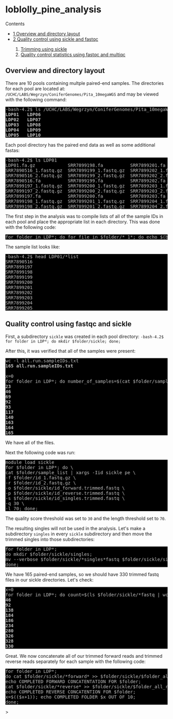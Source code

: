 # loblolly_pine_analysis


<div id="toc_container">
<p class="toc_title">Contents</p>
<ul class="toc_list">
<li><a href="#First_Point_Header">1 Overview and directory layout</>
<li><a href="#Second_Point_Header">2 Quality control using sickle and fastqc</a></li>
	<ol><li><a href="#sickle">Trimming using sickle</a></li>
		<li><a href="#fastqc">Quality control statistics using fastqc and multiqc</a></li></ol>
</ul>
  
  
<h2 id="First_Point_Header">Overview and directory layout</h2>

There are 10 pools containing multple paired-end samples. The directories for each pool are located at: `/UCHC/LABS/Wegrzyn/ConiferGenomes/Pita_10megaWGS` and may be viewed with the following command:

<pre style="color: silver; background: black;">-bash-4.2$ ls /UCHC/LABS/Wegrzyn/ConiferGenomes/Pita_10megaWGS/
<strong>LDP01   LDP06
LDP02   LDP07
LDP03   LDP08
LDP04   LDP09
LDP05   LDP10</strong></pre>

Each pool directory has the paired end data as well as some additional fastas:

<pre style="color: silver; background: black;">-bash-4.2$ ls LDP01
LDP01.fa.gz            SRR7899198.fa          SRR7899201.fa          SRR7899204.fa          SRR7899207.fa          SRR7899210.fa          SRR7899213.fa          SRR7899216.fa
SRR7890516_1.fastq.gz  SRR7899199_1.fastq.gz  SRR7899202_1.fastq.gz  SRR7899205_1.fastq.gz  SRR7899208_1.fastq.gz  SRR7899211_1.fastq.gz  SRR7899214_1.fastq.gz  SRR7899217_1.fastq.gz
SRR7890516_2.fastq.gz  SRR7899199_2.fastq.gz  SRR7899202_2.fastq.gz  SRR7899205_2.fastq.gz  SRR7899208_2.fastq.gz  SRR7899211_2.fastq.gz  SRR7899214_2.fastq.gz  SRR7899217_2.fastq.gz
SRR7890516.fa          SRR7899199.fa          SRR7899202.fa          SRR7899205.fa          SRR7899208.fa          SRR7899211.fa          SRR7899214.fa          SRR7899217.fa
SRR7899197_1.fastq.gz  SRR7899200_1.fastq.gz  SRR7899203_1.fastq.gz  SRR7899206_1.fastq.gz  SRR7899209_1.fastq.gz  SRR7899212_1.fastq.gz  SRR7899215_1.fastq.gz  SRR7899218_1.fastq.gz
SRR7899197_2.fastq.gz  SRR7899200_2.fastq.gz  SRR7899203_2.fastq.gz  SRR7899206_2.fastq.gz  SRR7899209_2.fastq.gz  SRR7899212_2.fastq.gz  SRR7899215_2.fastq.gz  SRR7899218_2.fastq.gz
SRR7899197.fa          SRR7899200.fa          SRR7899203.fa          SRR7899206.fa          SRR7899209.fa          SRR7899212.fa          SRR7899215.fa          SRR7899218.fa
SRR7899198_1.fastq.gz  SRR7899201_1.fastq.gz  SRR7899204_1.fastq.gz  SRR7899207_1.fastq.gz  SRR7899210_1.fastq.gz  SRR7899213_1.fastq.gz  SRR7899216_1.fastq.gz
SRR7899198_2.fastq.gz  SRR7899201_2.fastq.gz  SRR7899204_2.fastq.gz  SRR7899207_2.fastq.gz  SRR7899210_2.fastq.gz  SRR7899213_2.fastq.gz  SRR7899216_2.fastq.gz</strong></pre>

The first step in the analysis was to compile lists of all of the sample IDs in each pool and place the appropriate list in each directory. This was done with the following code:

<pre style="color: silver; background: black;">for folder in LDP*; do for file in $folder/*_1*; do echo $(basename $file _1.fastq.gz) >> $folder/sample_list; done; done;</pre>

The sample list looks like:
<pre style="color: silver; background: black;">
-bash-4.2$ head LDP01/*list
SRR7890516
SRR7899197
SRR7899198
SRR7899199
SRR7899200
SRR7899201
SRR7899202
SRR7899203
SRR7899204
SRR7899205</pre>

<h2 id="Second_Point_Header">Quality control using fastqc and sickle</h2>

First, a subdirectory `sickle` was created in each pool directory: `-bash-4.2$ for folder in LDP*; do mkdir $folder/sickle; done;`

After this, it was verified that all of the samples were present:

<pre style="color: silver; background: black;">wc -l all.run.sampleIDs.txt 
<strong>165 all.run.sampleIDs.txt</strong>

x=0
for folder in LDP*; do number_of_samples=$(cat $folder/sample_list | wc -l); ((x=x + number_of_samples)); echo $x; done;
<strong>23
46
69
92
93
117
140
163
164
165</strong></pre>

We have all of the files.

Next the following code was run:
<pre style="color: silver; background: black;">module load sickle
for $folder in LDP*; do \
cat $folder/sample_list | xargs -Iid sickle pe \
-f $folder/id_1.fastq.gz \
-r $folder/id_2.fastq.gz \
-o $folder/sickle/id_forward.trimmed.fastq \
-p $folder/sickle/id_reverse.trimmed.fastq \
-s $folder/sickle/id_singles.trimmed.fastq \
-q 30 \
-l 70; done;</pre>

The quality score threshold was set to `30` and the length threshold set to `70`.

The resulting singles will not be used in the analysis. Let's make a subdirectory `singles` in every `sickle` subdirectory and then move the trimmed singles into those subdirectories:
<pre style="color: silver; background: black;">
for folder in LDP*; 
do mkdir $folder/sickle/singles;
mv --verbose $folder/sickle/*singles*fastq $folder/sickle/singles;
done;</pre>

We have 165 paired-end samples, so we should have 330 trimmed fastq files in our sickle directories. Let's check:

<pre style="color: silver; background: black;">x=0
for folder in LDP*; do count=$(ls $folder/sickle/*fastq | wc -l); x=$((x+count)); echo $x; done;
<strong>46
92
138
184
186
234
280
326
328
330</strong></pre>

Great. We now concatenate all of our trimmed forward reads and trimmed reverse reads separately for each sample with the following code:

<pre style="color: silver; background: black;">
for folder in LDP*; 
do cat $folder/sickle/*forward* >> $folder/sickle/$folder_all_for.fastq; 
echo COMPLETED FORWARD CONCATENTATION FOR $folder; 
cat $folder/sickle/*reverse* >> $folder/sickle/$folder_all_rev.fastq; 
echo COMPLETED REVERSE CONCATENTION FOR $folder; 
x=$(($x+1)); echo COMPLETED FOLDER $x OUT OF 10; 
done;</pre>>


